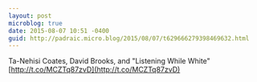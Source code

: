 ```yaml
---
layout: post
microblog: true
date: 2015-08-07 10:51 -0400
guid: http://padraic.micro.blog/2015/08/07/t629666279398469632.html
---
```

Ta-Nehisi Coates, David Brooks, and "Listening While White" [http://t.co/MCZTq87zvD](http://t.co/MCZTq87zvD)
